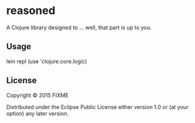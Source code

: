 # reasoned

A Clojure library designed to ... well, that part is up to you.

## Usage

lein repl
(use 'clojure.core.logic)

## License

Copyright © 2015 FIXME

Distributed under the Eclipse Public License either version 1.0 or (at
your option) any later version.
